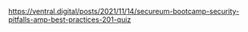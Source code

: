 https://ventral.digital/posts/2021/11/14/secureum-bootcamp-security-pitfalls-amp-best-practices-201-quiz
